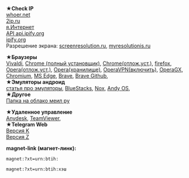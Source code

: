 ★**Check IP**   
[whoer.net](https://whoer.net/)   
[2ip.ru](https://2ip.ru/)   
[я.Интернет](https://yandex.ru/internet)   
[API api.ipify.org](https://api.ipify.org)  
[ipify.org](https://www.ipify.org/)     
Разрешение экрана: [screenresolution.ru](https://screenresolution.ru/), [myresolutionis.ru](http://myresolutionis.ru/)    

★**Браузеры**   
[Vivaldi](https://vivaldi.com/ru/), [Chrome (полный установщик)](https://www.google.com/intl/ru/chrome/?standalone=1), [Chrome(отлож.уст.)](https://support.google.com/chrome/answer/95346?hl=ru&co=GENIE.Platform%3DDesktop#zippy=%2Cwindows), [firefox](https://www.mozilla.org/ru/firefox/all/#product-desktop-release), [Opera(отлож.уст.)](https://www.opera.com/ru/download#:~:text=%D0%BE%D1%82%D0%BB%D0%BE%D0%B6%D0%B8%D1%82%D1%8C), [Opera(хранилище)](https://get.opera.com/ftp/pub/opera/desktop/#:~:text=2021), [OperaVPN(включить)](https://addons.opera.com/ru/extensions/details/opera-vpn/), [OperaGX](https://www.opera.com/ru/gx#:~:text=%D0%BE%D1%82%D0%BB%D0%BE%D0%B6%D0%B8%D1%82%D1%8C), [Chromium](https://download-chromium.appspot.com/), [MS Edge](https://www.microsoft.com/ru-ru/edge), [Brave](https://brave.com/), [Brave Github](https://github.com/brave/brave-browser/releases/),          
★**Эмуляторы андроид**   
[статья про эмуляторы](https://compconfig.ru/mobile/emulyator-android-dlya-pk.html), [BlueStacks](https://support.bluestacks.com/hc/en-us/articles/360028172691-BlueStacks-offline-installer), [Nox](https://www.bignox.com/), [Andy OS](https://www.andyroid.net/),         
★**Другое**     
[Папка на облако меил ру](https://cloud.mail.ru/public/YnKv/fUV89mucN)

★**Удаленное управление**  
[Anydesk](https://anydesk.com/ru), [TeamViewer](https://www.teamviewer.com/ru/),   
★**Telegram Web**   
[Версия K](https://webk.telegram.org/)       
[Версия Z](https://webz.telegram.org/)       

**magnet-link (магнет-линк):**   
```
magnet:?xt=urn:btih:
```
```
magnet:?xt=urn:btih:хэш  
```
